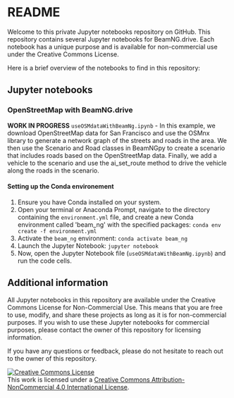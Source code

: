 # README

Welcome to this private Jupyter notebooks repository on GitHub. This repository contains several Jupyter notebooks for BeamNG.drive. Each notebook has a unique purpose and is available for non-commercial use under the Creative Commons License.

Here is a brief overview of the notebooks to find in this repository:

## Jupyter notebooks

### OpenStreetMap with BeamNG.drive

**WORK IN PROGRESS** `useOSMdataWithBeamNg.ipynb` - In this example, we download OpenStreetMap data for San Francisco and use the OSMnx library to generate a network graph of the streets and roads in the area. We then use the Scenario and Road classes in BeamNGpy to create a scenario that includes roads based on the OpenStreetMap data. Finally, we add a vehicle to the scenario and use the ai_set_route method to drive the vehicle along the roads in the scenario.

#### Setting up the Conda environement

1. Ensure you have Conda installed on your system.
2. Open your terminal or Anaconda Prompt, navigate to the directory containing the `environment.yml` file, and create a new Conda environment called 'beam_ng' with the specified packages: `conda env create -f environment.yml`
3. Activate the `beam_ng` environment: `conda activate beam_ng`
4. Launch the Jupyter Notebook: `jupyter notebook`
5. Now, open the Jupyter Notebook file (`useOSMdataWithBeamNg.ipynb`) and run the code cells.

## Additional information

All Jupyter notebooks in this repository are available under the Creative Commons License for Non-Commercial Use. This means that you are free to use, modify, and share these projects as long as it is for non-commercial purposes. If you wish to use these Jupyter notebooks for commercial purposes, please contact the owner of this repository for licensing information.

If you have any questions or feedback, please do not hesitate to reach out to the owner of this repository.

<a rel="license" href="http://creativecommons.org/licenses/by-nc/4.0/">
    <img
        alt="Creative Commons License"
        style="border-width:0"
        src="https://i.creativecommons.org/l/by-nc/4.0/80x15.png"
    />
</a>
<br />
This work is licensed under a <a rel="license" href="http://creativecommons.org/licenses/by-nc/4.0/">Creative Commons Attribution-NonCommercial 4.0 International License</a>.
